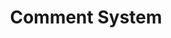 ---
title: Comment System
description: Add comment system (Cusdis) and change the fanvicon(purple star)
publishedAt: 2025-10-13
isPublish: true
isDraft: false
---